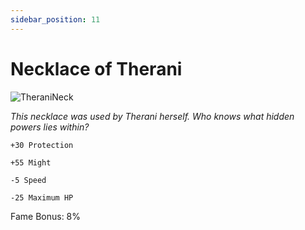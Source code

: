 ```yaml
---
sidebar_position: 11
---
```


# Necklace of Therani

![TheraniNeck](https://vwiki.valorserver.com/api/item/picture/necklace%20of%20therani)

<i>This necklace was used by Therani herself. Who knows what hidden powers lies within?</i>

    +30 Protection
    
    +55 Might
    
    -5 Speed
    
    -25 Maximum HP
    
Fame Bonus: 8%
